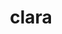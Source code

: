---
title: "clara"
layout: cache
categories: [package, develop]
meta: {"compilers": ["gcc@11.4.0", "gcc@7.5.0"], "num_specs": 18, "num_specs_by_stack": {"e4s": 6, "e4s-neoverse-v2": 6, "radiuss": 6, "root": 18}, "oss": ["ubuntu18.04", "ubuntu22.04"], "platforms": ["linux"], "stacks": ["e4s", "e4s-neoverse-v2", "radiuss", "root"], "targets": ["neoverse_v2", "x86_64_v3"], "versions": ["1.1.5"]}
spec_details: [{"compiler": "gcc@11.4.0", "hash": "44xkl5cpfa5ghm2gqisifuid7bl76ctd", "os": "ubuntu22.04", "platform": "linux", "size": "-", "stacks": ["e4s-neoverse-v2", "root"], "target": "neoverse_v2", "variants": ["build_system=generic", "+single_header"], "versions": ["1.1.5"]}, {"compiler": "gcc@11.4.0", "hash": "5e22hqs76fju4obln7x66fb4m2lbfexn", "os": "ubuntu22.04", "platform": "linux", "size": "-", "stacks": ["e4s", "root"], "target": "x86_64_v3", "variants": ["build_system=generic", "+single_header"], "versions": ["1.1.5"]}, {"compiler": "gcc@11.4.0", "hash": "5vdis326qt2oimzo4k7ksieb5kxixqot", "os": "ubuntu22.04", "platform": "linux", "size": "-", "stacks": ["e4s", "root"], "target": "x86_64_v3", "variants": ["build_system=generic", "+single_header"], "versions": ["1.1.5"]}, {"compiler": "gcc@11.4.0", "hash": "62cimqln7clg2rbz6wtobktrpm2266i7", "os": "ubuntu22.04", "platform": "linux", "size": "-", "stacks": ["e4s", "root"], "target": "x86_64_v3", "variants": ["build_system=generic", "+single_header"], "versions": ["1.1.5"]}, {"compiler": "gcc@7.5.0", "hash": "c524ujfcipyivcs52vxu22wycjxrkzq5", "os": "ubuntu18.04", "platform": "linux", "size": "-", "stacks": ["radiuss", "root"], "target": "x86_64_v3", "variants": ["build_system=generic", "+single_header"], "versions": ["1.1.5"]}, {"compiler": "gcc@7.5.0", "hash": "cme3bmzobdcjlerwrizpvwozzntxaidq", "os": "ubuntu18.04", "platform": "linux", "size": "-", "stacks": ["radiuss", "root"], "target": "x86_64_v3", "variants": ["build_system=generic", "+single_header"], "versions": ["1.1.5"]}, {"compiler": "gcc@11.4.0", "hash": "dptn2jey74o2uv27w7yvekr7sxmvj6dx", "os": "ubuntu22.04", "platform": "linux", "size": "-", "stacks": ["e4s-neoverse-v2", "root"], "target": "neoverse_v2", "variants": ["build_system=generic", "+single_header"], "versions": ["1.1.5"]}, {"compiler": "gcc@7.5.0", "hash": "dqyx7tcjl6ptrryja4lxp7kwdsletm3x", "os": "ubuntu18.04", "platform": "linux", "size": "-", "stacks": ["radiuss", "root"], "target": "x86_64_v3", "variants": ["build_system=generic", "+single_header"], "versions": ["1.1.5"]}, {"compiler": "gcc@7.5.0", "hash": "ebwkfcmfolfgc22rcg2h7fz6hxml6ixs", "os": "ubuntu18.04", "platform": "linux", "size": "-", "stacks": ["radiuss", "root"], "target": "x86_64_v3", "variants": ["build_system=generic", "+single_header"], "versions": ["1.1.5"]}, {"compiler": "gcc@7.5.0", "hash": "g2ecmddjxh6afolc625vm4k47egz2e5b", "os": "ubuntu18.04", "platform": "linux", "size": "-", "stacks": ["radiuss", "root"], "target": "x86_64_v3", "variants": ["build_system=generic", "+single_header"], "versions": ["1.1.5"]}, {"compiler": "gcc@11.4.0", "hash": "k3b63o2iwejjkx43aumb44fln7fhlk4m", "os": "ubuntu22.04", "platform": "linux", "size": "-", "stacks": ["e4s-neoverse-v2", "root"], "target": "neoverse_v2", "variants": ["build_system=generic", "+single_header"], "versions": ["1.1.5"]}, {"compiler": "gcc@11.4.0", "hash": "lrplm57xtdbwgbhdnaqu3mhnjkrz72es", "os": "ubuntu22.04", "platform": "linux", "size": "-", "stacks": ["e4s", "root"], "target": "x86_64_v3", "variants": ["build_system=generic", "+single_header"], "versions": ["1.1.5"]}, {"compiler": "gcc@11.4.0", "hash": "m2wglkk4u4d5z2dvtgenjsbahfxlbgh7", "os": "ubuntu22.04", "platform": "linux", "size": "-", "stacks": ["e4s-neoverse-v2", "root"], "target": "neoverse_v2", "variants": ["build_system=generic", "+single_header"], "versions": ["1.1.5"]}, {"compiler": "gcc@11.4.0", "hash": "rjx3gvxb5e5qekalscpi646t5dmkkjgo", "os": "ubuntu22.04", "platform": "linux", "size": "-", "stacks": ["e4s-neoverse-v2", "root"], "target": "neoverse_v2", "variants": ["build_system=generic", "+single_header"], "versions": ["1.1.5"]}, {"compiler": "gcc@11.4.0", "hash": "ud6qj5mgklamn6ezkhmmy2ovxaormcvf", "os": "ubuntu22.04", "platform": "linux", "size": "-", "stacks": ["e4s", "root"], "target": "x86_64_v3", "variants": ["build_system=generic", "+single_header"], "versions": ["1.1.5"]}, {"compiler": "gcc@11.4.0", "hash": "uy5odwaulxmfsbocbblke4jlbhuc4pdq", "os": "ubuntu22.04", "platform": "linux", "size": "-", "stacks": ["e4s-neoverse-v2", "root"], "target": "neoverse_v2", "variants": ["build_system=generic", "+single_header"], "versions": ["1.1.5"]}, {"compiler": "gcc@7.5.0", "hash": "vaunbn5i26jrcl4v2vhcvn42kaamyxae", "os": "ubuntu18.04", "platform": "linux", "size": "-", "stacks": ["radiuss", "root"], "target": "x86_64_v3", "variants": ["build_system=generic", "+single_header"], "versions": ["1.1.5"]}, {"compiler": "gcc@11.4.0", "hash": "zie4tov7hzv3allqgxh2ryzt6hhskjwc", "os": "ubuntu22.04", "platform": "linux", "size": "-", "stacks": ["e4s", "root"], "target": "x86_64_v3", "variants": ["build_system=generic", "+single_header"], "versions": ["1.1.5"]}]
---